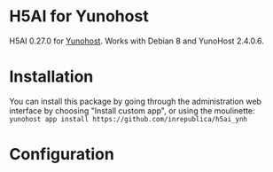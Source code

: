 # H5AI for Yunohost

H5AI 0.27.0 for [Yunohost](http://yunohost.org/). Works with Debian 8 and YunoHost 2.4.0.6.

# Installation
You can install this package by going through the administration web interface by choosing "Install custom app", or using the moulinette:
`yunohost app install https://github.com/inrepublica/h5ai_ynh`

# Configuration